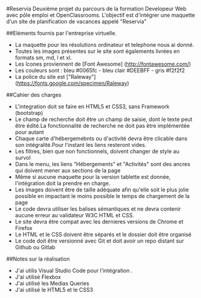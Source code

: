 #Reservia
Deuxième projet du parcours  de la formation Developeur Web avec pôle emploi et OpenClassrooms.
L'objectif est d'intégrer une maquette d'un site de planification de vacances appelé "Reservia"




##Eléments fournis par l'entreprise virtuelle.
- La maquette pour les résolutions ordinateur et telephone nous ai donné.
- Toutes les images présentes sur le site sont égalements livrées en formats sm, md, l et xl.
- Les îcones proviennent de  [Font Awesome]  (http://fontawesome.com/)
- Les couleurs sont  : bleu #0065fc - bleu clair #DEEBFF - gris #f2f2f2
- La police du site est ["Raleway"] (https://fonts.google.com/specimen/Raleway)


##Cahier des charges
- L'integration doit se faire en HTML5 et CSS3, sans Framework (bootstrap)
- Le champ de recherche doit être un champ de saisie, dont le texte peut être édité.La fonctionnalité de recherche ne doit pas être implémentée pour autant
- Chaque carte d'hébergemebnts ou d'activité devra être clicable dans son intégralité.Pour l'instant les liens resteront vides.
- Les filtres, bien que non fonctionnels, doivent changer de style au survol
- Dans le menu, les liens "Hébergements" et "Activités" sont des ancres qui doivent mener aux sections de la page
- Même si aucune maquette pour la version tablette est donnée, l'intégration doit la prendre en charge.
- Les images doivent être de taille adéquate afin qu'elle soit le plus jolie possible en impactant le moins possible le temps de chargement de la page
- Le code devra utiliser les balises sémantiques et ne devra contenir aucune erreur au validateur W3C HTML et CSS.
-  Le site devra être compat avec les dernieres versions de Chrome et Firefox
- Le HTML et le CSS doivent être séparés et le dossier doit être organisé 
- Le code doit être versionné avec Git et doit avoir un repo distant sur Github ou Gitlab

##Notes sur la réalisation
- J'ai utilis Visual Studio Code pour l'intégration .
- J'ai utilisé Flexbox
-  J'ai utilisé les Medias Queries
-  J'ai utilisé le HTML5 et le CSS3
